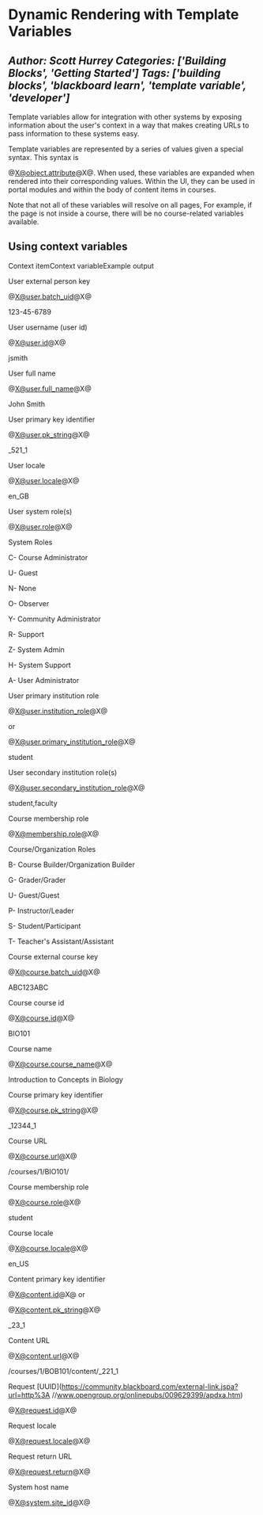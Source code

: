 # Dynamic Rendering with Template Variables
*Author: Scott Hurrey*
*Categories: ['Building Blocks', 'Getting Started']*
*Tags: ['building blocks', 'blackboard learn', 'template variable', 'developer']*
---
Template variables allow for integration with other systems by exposing
information about the user's context in a way that makes creating URLs to pass
information to these systems easy.

Template variables are represented by a series of values given a special
syntax. This syntax is

@X@object.attribute@X@. When used, these variables are expanded when rendered
into their corresponding values. Within the UI, they can be used in portal
modules and within the body of content items in courses.

Note that not all of these variables will resolve on all pages, For example,
if the page is not inside a course, there will be no course-related variables
available.

## Using context variables

Context itemContext variableExample output

User external person key

@X@user.batch_uid@X@

123-45-6789

User username (user id)

@X@user.id@X@

jsmith

User full name

@X@user.full_name@X@

John Smith

User primary key identifier

@X@user.pk_string@X@

_521_1

User locale

@X@user.locale@X@

en_GB

User system role(s)

@X@user.role@X@

System Roles

C- Course Administrator

U- Guest

N- None

O- Observer

Y- Community Administrator

R- Support

Z- System Admin

H- System Support

A- User Administrator

User primary institution role

@X@user.institution_role@X@

or

@X@user.primary_institution_role@X@

student

User secondary institution role(s)

@X@user.secondary_institution_role@X@

student,faculty

Course membership role

@X@membership.role@X@

Course/Organization Roles

B- Course Builder/Organization Builder

G- Grader/Grader

U- Guest/Guest

P- Instructor/Leader

S- Student/Participant

T- Teacher's Assistant/Assistant

Course external course key

@X@course.batch_uid@X@

ABC123ABC

Course course id

@X@course.id@X@

BIO101

Course name

@X@course.course_name@X@

Introduction to Concepts in Biology

Course primary key identifier

@X@course.pk_string@X@

_12344_1

Course URL

@X@course.url@X@

/courses/1/BIO101/

Course membership role

@X@course.role@X@

student

Course locale

@X@course.locale@X@

en_US

Content primary key identifier

@X@content.id@X@ or

@X@content.pk_string@X@

_23_1

Content URL

@X@content.url@X@

/courses/1/BOB101/content/_221_1

Request [UUID](https://community.blackboard.com/external-link.jspa?url=http%3A
//www.opengroup.org/onlinepubs/009629399/apdxa.htm)

@X@request.id@X@

Request locale

@X@request.locale@X@

Request return URL

@X@request.return@X@

System host name

@X@system.site_id@X@

